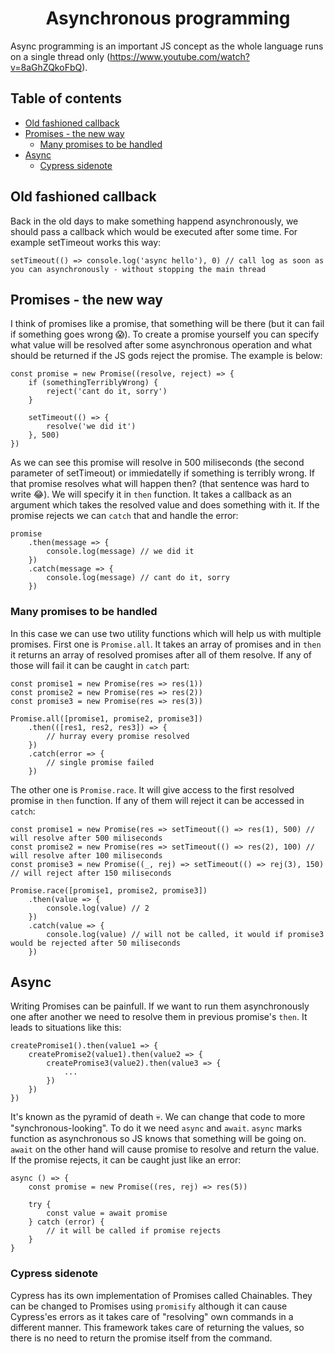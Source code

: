<div align="center">
    <h1>Asynchronous programming</h1>
</div>

Async programming is an important JS concept as the whole language runs on a single thread only (https://www.youtube.com/watch?v=8aGhZQkoFbQ). 

<h2>Table of contents</h2>

- [Old fashioned callback](#old-fashioned-callback)
- [Promises - the new way](#promises---the-new-way)
  - [Many promises to be handled](#many-promises-to-be-handled)
- [Async](#async)
  - [Cypress sidenote](#cypress-sidenote)

## Old fashioned callback

Back in the old days to make something happend asynchronously, we should pass a callback which would be executed after some time. For example setTimeout works this way:

```
setTimeout(() => console.log('async hello'), 0) // call log as soon as you can asynchronously - without stopping the main thread
```

## Promises - the new way

I think of promises like a promise, that something will be there (but it can fail if something goes wrong 😱). To create a promise yourself you can specify what value will be resolved after some asynchronous operation and what should be returned if the JS gods reject the promise. The example is below:

```
const promise = new Promise((resolve, reject) => {
    if (somethingTerriblyWrong) {
        reject('cant do it, sorry')
    }
    
    setTimeout(() => {
        resolve('we did it')
    }, 500)
})
```

As we can see this promise will resolve in 500 miliseconds (the second parameter of setTimeout) or immiedatelly if something is terribly wrong. If that promise resolves what will happen then? (that sentence was hard to write 😂). We will specify it in `then` function. It takes a callback as an argument which takes the resolved value and does something with it. If the promise rejects we can `catch` that and handle the error:

```
promise
    .then(message => {
        console.log(message) // we did it
    })
    .catch(message => {
        console.log(message) // cant do it, sorry
    })
```

### Many promises to be handled

In this case we can use two utility functions which will help us with multiple promises. First one is `Promise.all`. It takes an array of promises and in `then` it returns an array of resolved promises after all of them resolve. If any of those will fail it can be caught in `catch` part:

```
const promise1 = new Promise(res => res(1))
const promise2 = new Promise(res => res(2))
const promise3 = new Promise(res => res(3))

Promise.all([promise1, promise2, promise3])
    .then(([res1, res2, res3]) => {
        // hurray every promise resolved
    })
    .catch(error => {
        // single promise failed
    })
```

The other one is `Promise.race`. It will give access to the first resolved promise in `then` function. If any of them will reject it can be accessed in `catch`:

```
const promise1 = new Promise(res => setTimeout(() => res(1), 500) // will resolve after 500 miliseconds
const promise2 = new Promise(res => setTimeout(() => res(2), 100) // will resolve after 100 miliseconds
const promise3 = new Promise((_, rej) => setTimeout(() => rej(3), 150) // will reject after 150 miliseconds

Promise.race([promise1, promise2, promise3])
    .then(value => {
        console.log(value) // 2
    })
    .catch(value => {
        console.log(value) // will not be called, it would if promise3 would be rejected after 50 miliseconds
    })
```

## Async

Writing Promises can be painfull. If we want to run them asynchronously one after another we need to resolve them in previous promise's `then`. It leads to situations like this:

```
createPromise1().then(value1 => {
    createPromise2(value1).then(value2 => {
        createPromise3(value2).then(value3 => {
            ...
        })
    })
})
```

It's known as the pyramid of death 💀. We can change that code to more "synchronous-looking". To do it we need `async` and `await`. `async` marks function as asynchronous so JS knows that something will be going on. `await` on the other hand will cause promise to resolve and return the value. If the promise rejects, it can be caught just like an error:

```
async () => {
    const promise = new Promise((res, rej) => res(5))

    try {
        const value = await promise
    } catch (error) {
        // it will be called if promise rejects
    }
}
```

### Cypress sidenote

Cypress has its own implementation of Promises called Chainables. They can be changed to Promises using `promisify` although it can cause Cypress'es errors as it takes care of "resolving" own commands in a different manner. This framework takes care of returning the values, so there is no need to return the promise itself from the command.  